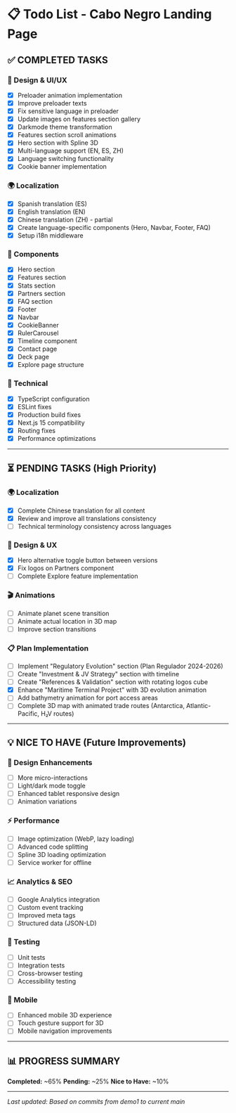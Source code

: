 # 📋 Todo List - Cabo Negro Landing Page

## ✅ **COMPLETED TASKS**

### 🎨 Design & UI/UX

- [x] Preloader animation implementation
- [x] Improve preloader texts
- [x] Fix sensitive language in preloader
- [x] Update images on features section gallery
- [x] Darkmode theme transformation
- [x] Features section scroll animations
- [x] Hero section with Spline 3D
- [x] Multi-language support (EN, ES, ZH)
- [x] Language switching functionality
- [x] Cookie banner implementation

### 🌍 Localization

- [x] Spanish translation (ES)
- [x] English translation (EN)
- [x] Chinese translation (ZH) - partial
- [x] Create language-specific components (Hero, Navbar, Footer, FAQ)
- [x] Setup i18n middleware

### 🧩 Components

- [x] Hero section
- [x] Features section
- [x] Stats section
- [x] Partners section
- [x] FAQ section
- [x] Footer
- [x] Navbar
- [x] CookieBanner
- [x] RulerCarousel
- [x] Timeline component
- [x] Contact page
- [x] Deck page
- [x] Explore page structure

### 🔧 Technical

- [x] TypeScript configuration
- [x] ESLint fixes
- [x] Production build fixes
- [x] Next.js 15 compatibility
- [x] Routing fixes
- [x] Performance optimizations

---

## ⏳ **PENDING TASKS (High Priority)**

### 🌍 Localization

- [x] Complete Chinese translation for all content
- [x] Review and improve all translations consistency
- [ ] Technical terminology consistency across languages

### 🎨 Design & UX

- [x] Hero alternative toggle button between versions
- [x] Fix logos on Partners component
- [ ] Complete Explore feature implementation

### 🎬 Animations

- [ ] Animate planet scene transition
- [ ] Animate actual location in 3D map
- [ ] Improve section transitions

### 📋 Plan Implementation

- [ ] Implement "Regulatory Evolution" section (Plan Regulador 2024-2026)
- [ ] Create "Investment & JV Strategy" section with timeline
- [ ] Create "References & Validation" section with rotating logos cube
- [x] Enhance "Maritime Terminal Project" with 3D evolution animation
- [ ] Add bathymetry animation for port access areas
- [ ] Complete 3D map with animated trade routes (Antarctica, Atlantic-Pacific, H₂V routes)

---

## 💡 **NICE TO HAVE (Future Improvements)**

### 🎨 Design Enhancements

- [ ] More micro-interactions
- [ ] Light/dark mode toggle
- [ ] Enhanced tablet responsive design
- [ ] Animation variations

### ⚡ Performance

- [ ] Image optimization (WebP, lazy loading)
- [ ] Advanced code splitting
- [ ] Spline 3D loading optimization
- [ ] Service worker for offline

### 📈 Analytics & SEO

- [ ] Google Analytics integration
- [ ] Custom event tracking
- [ ] Improved meta tags
- [ ] Structured data (JSON-LD)

### 🧪 Testing

- [ ] Unit tests
- [ ] Integration tests
- [ ] Cross-browser testing
- [ ] Accessibility testing

### 📱 Mobile

- [ ] Enhanced mobile 3D experience
- [ ] Touch gesture support for 3D
- [ ] Mobile navigation improvements

---

## 📊 **PROGRESS SUMMARY**

**Completed:** ~65%
**Pending:** ~25%
**Nice to Have:** ~10%

---

_Last updated: Based on commits from demo1 to current main_
